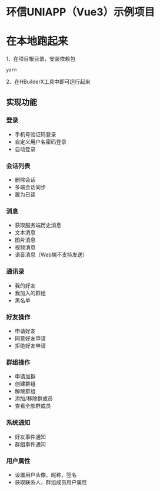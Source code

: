 # 环信UNIAPP（Vue3）示例项目

# 在本地跑起来

1、在项目根目录，安装依赖包

```
yarn
```
2、在HBuilderX工具中即可运行起来

## 实现功能

### 登录
- 手机号验证码登录
- 自定义用户名密码登录
- 自动登录

### 会话列表
- 删除会话
- 多端会话同步
- 置为已读

### 消息
- 获取服务端历史消息
- 文本消息
- 图片消息
- 视频消息
- 语音消息（Web端不支持发送）

### 通讯录
- 我的好友
- 我加入的群组
- 黑名单

### 好友操作
- 申请好友
- 同意好友申请
- 拒绝好友申请

### 群组操作
- 申请加群
- 创建群组
- 解散群组
- 添加/移除群成员
- 查看全部群成员

### 系统通知
- 好友事件通知
- 群组事件通知

### 用户属性
- 设置用户头像、昵称、签名
- 获取联系人，群组成员用户属性
